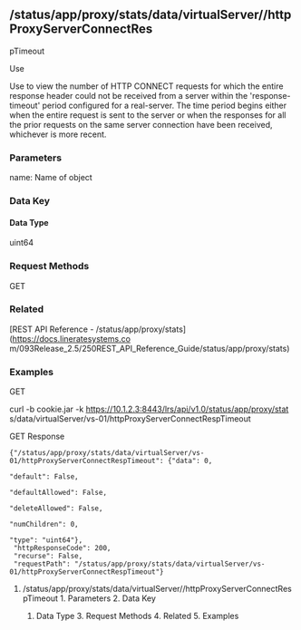 ## /status/app/proxy/stats/data/virtualServer/<name>/httpProxyServerConnectRes
pTimeout

Use

Use to view the number of HTTP CONNECT requests for which the entire response
header could not be received from a server within the 'response-timeout'
period configured for a real-server. The time period begins either when the
entire request is sent to the server or when the responses for all the prior
requests on the same server connection have been received, whichever is more
recent.

### Parameters

name: Name of object

### Data Key

#### Data Type

uint64

### Request Methods

GET

### Related

[REST API Reference - /status/app/proxy/stats](https://docs.lineratesystems.co
m/093Release_2.5/250REST_API_Reference_Guide/status/app/proxy/stats)

### Examples

GET

curl -b cookie.jar -k https://10.1.2.3:8443/lrs/api/v1.0/status/app/proxy/stat
s/data/virtualServer/vs-01/httpProxyServerConnectRespTimeout

GET Response

    
    {"/status/app/proxy/stats/data/virtualServer/vs-01/httpProxyServerConnectRespTimeout": {"data": 0,
                                                                                          "default": False,
                                                                                          "defaultAllowed": False,
                                                                                          "deleteAllowed": False,
                                                                                          "numChildren": 0,
                                                                                          "type": "uint64"},
     "httpResponseCode": 200,
     "recurse": False,
     "requestPath": "/status/app/proxy/stats/data/virtualServer/vs-01/httpProxyServerConnectRespTimeout"}
    

  1. /status/app/proxy/stats/data/virtualServer/<name>/httpProxyServerConnectRespTimeout
    1. Parameters
    2. Data Key
      1. Data Type
    3. Request Methods
    4. Related
    5. Examples

